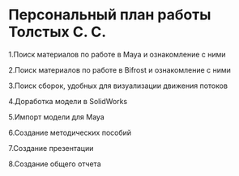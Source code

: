 # Персональный план работы Толстых С. С.

1.Поиск материалов по работе в Maya и ознакомление с ними 

2.Поиск материалов по работе в Bifrost и ознакомление с ними 

3.Поиск сборок, удобных для визуализации движения потоков

4.Доработка модели в SolidWorks 

5.Импорт модели для Maya 

6.Создание методических пособий 

7.Создание презентации 

8.Создание общего отчета 
